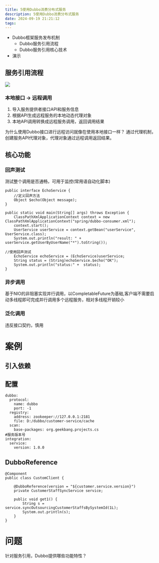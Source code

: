 ```yaml
---
title: 5使用Dubbo消费分布式服务
description: 5使用Dubbo消费分布式服务
date: 2024-09-19 21:21:12
tags:
---
```

- Dubbo框架服务发布机制
    - Dubbo服务引用流程
    - Dubbo服务引用核心技术
- 演示
## 服务引用流程
![](5-Dubbo-服务引用时序图.png)
### 本地接口 -> 远程调用
1. 导入服务提供者接口API和服务信息
2. 根据API生成远程服务的本地动态代理对象
3. 本地API调用转换成远程服务调用，返回调用结果

为什么使用Dubbo接口进行远程访问就像在使用本地接口一样？
通过代理机制，创建服务API代理对象，代理对象通过远程调用返回结果。

## 核心功能
### 回声测试
测试整个调用是否通畅，可用于监控(常用语自动化脚本)

```
public interface EchoService {
    //定义回声方法
    Object $echo(Object message);
}

public static void main(String[] args) throws Exception {
    ClassPathXmlApplicationContext context = new 				
ClassPathXmlApplicationContext("spring/dubbo-consumer.xml");
    context.start();
    UserService userService = context.getBean("userService", UserService.class);
    System.out.println("result: " + 				userService.getUserByUserName("*").toString());

//使用回声测试
    EchoService echoService = (EchoService)userService;
    String status = (String)echoService.$echo("OK");
    System.out.println("status:" +  status);
}
```
### 异步调用
基于NIO的非阻塞实现并行调用，以CompletableFuture为基础,客户端不需要启动多线程即可完成并行调用多个远程服务，相对多线程开销较小

### 泛化调用
违反接口契约，慎用


# 案例
## 引入依赖

## 配置
```
dubbo:
  protocol:
    name: dubbo
    port: -1
  registry:
    address: zookeeper://127.0.0.1:2181
    file: D:/dubbo/customer-service/cache
  scan:
    base-packages: org.geekbang.projects.cs
#服务版本号
integration:
  service:
    version: 1.0.0
```
## DubboReference
```
@Component
public class CustomClient {

    @DubboReference(version = "${customer.service.version}")
    private CustomerStaffSyncService service;

    public void get1() {
        String s = service.syncOutsourcingCustomerStaffsBySystemId(1L);
        System.out.println(s);
    }
}
```
# 问题
针对服务引用，Dubbo提供哪些功能特性？





